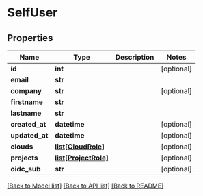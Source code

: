 # SelfUser

## Properties
Name | Type | Description | Notes
------------ | ------------- | ------------- | -------------
**id** | **int** |  | [optional] 
**email** | **str** |  | 
**company** | **str** |  | [optional] 
**firstname** | **str** |  | 
**lastname** | **str** |  | 
**created_at** | **datetime** |  | [optional] 
**updated_at** | **datetime** |  | [optional] 
**clouds** | [**list[CloudRole]**](CloudRole.md) |  | [optional] 
**projects** | [**list[ProjectRole]**](ProjectRole.md) |  | [optional] 
**oidc_sub** | **str** |  | [optional] 

[[Back to Model list]](../README.md#documentation-for-models) [[Back to API list]](../README.md#documentation-for-api-endpoints) [[Back to README]](../README.md)


